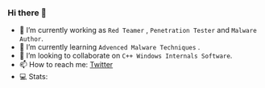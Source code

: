 ### Hi there 👋

- 🔭 I’m currently working as `Red Teamer` , `Penetration Tester` and `Malware Author`.
- 🌱 I’m currently learning `Advenced Malware Techniques` .
- 👯 I’m looking to collaborate on `C++ Windows Internals Software`.
- 📫 How to reach me: [Twitter](https://twitter.com/m0hc33n) 
- 💻  Stats:

